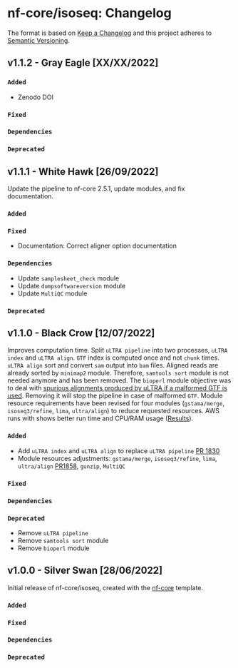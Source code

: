 # nf-core/isoseq: Changelog

The format is based on [Keep a Changelog](https://keepachangelog.com/en/1.0.0/)
and this project adheres to [Semantic Versioning](https://semver.org/spec/v2.0.0.html).

## v1.1.2 - Gray Eagle [XX/XX/2022]

### `Added`

- Zenodo DOI

### `Fixed`

### `Dependencies`

### `Deprecated`

## v1.1.1 - White Hawk [26/09/2022]

Update the pipeline to nf-core 2.5.1, update modules, and fix documentation.

### `Added`

### `Fixed`

- Documentation: Correct aligner option documentation

### `Dependencies`

- Update `samplesheet_check` module
- Update `dumpsoftwareversion` module
- Update `MultiQC` module

### `Deprecated`

## v1.1.0 - Black Crow [12/07/2022]

Improves computation time.
Split `uLTRA pipeline` into two processes, `uLTRA index` and `uLTRA align`. `GTF` index is computed once and not `chunk` times.
`uLTRA align` sort and convert `sam` output into `bam` files. Aligned reads are already sorted by `minimap2` module. Therefore, `samtools sort` module is not needed anymore and has been removed.
The `bioperl` module objective was to deal with [spurious alignments produced by uLTRA if a malformed GTF is used](https://github.com/ksahlin/ultra/issues/11). Removing it will stop the pipeline in case of malformed `GTF`.
Module resource requirements have been revised for four modules (`gstama/merge`, `isoseq3/refine`, `lima`, `ultra/align`) to reduce requested resources.
AWS runs with shows better run time and CPU/RAM usage ([Results](docs/images/Isoseq_pipeline_v1.0.0_v1.1.0.png)).

### `Added`

- Add `uLTRA index` and `uLTRA align` to replace `uLTRA pipeline` [PR 1830](https://github.com/nf-core/modules/pull/1830)
- Module resources adjustments: `gstama/merge`, `isoseq3/refine`, `lima`, `ultra/align` [PR1858](https://github.com/nf-core/modules/pull/1858), `gunzip`, `MultiQC`

### `Fixed`

### `Dependencies`

### `Deprecated`

- Remove `uLTRA pipeline`
- Remove `samtools sort` module
- Remove `bioperl` module

## v1.0.0 - Silver Swan [28/06/2022]

Initial release of nf-core/isoseq, created with the [nf-core](https://nf-co.re/) template.

### `Added`

### `Fixed`

### `Dependencies`

### `Deprecated`
